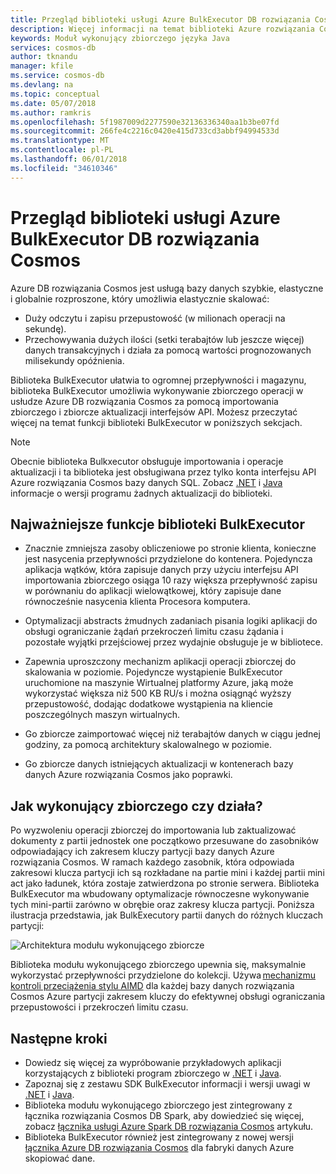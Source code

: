 ```yaml
---
title: Przegląd biblioteki usługi Azure BulkExecutor DB rozwiązania Cosmos | Dokumentacja firmy Microsoft
description: Więcej informacji na temat biblioteki Azure rozwiązania Cosmos DB BulkExecutor, zalety używania biblioteki i jej architektury.
keywords: Moduł wykonujący zbiorczego języka Java
services: cosmos-db
author: tknandu
manager: kfile
ms.service: cosmos-db
ms.devlang: na
ms.topic: conceptual
ms.date: 05/07/2018
ms.author: ramkris
ms.openlocfilehash: 5f1987009d2277590e32136336340aa1b3be07fd
ms.sourcegitcommit: 266fe4c2216c0420e415d733cd3abbf94994533d
ms.translationtype: MT
ms.contentlocale: pl-PL
ms.lasthandoff: 06/01/2018
ms.locfileid: "34610346"
---
```

# <a name="azure-cosmos-db-bulkexecutor-library-overview"></a>Przegląd biblioteki usługi Azure BulkExecutor DB rozwiązania Cosmos
 
Azure DB rozwiązania Cosmos jest usługą bazy danych szybkie, elastyczne i globalnie rozproszone, który umożliwia elastycznie skalować: 

* Duży odczytu i zapisu przepustowość (w milionach operacji na sekundę).  
* Przechowywania dużych ilości (setki terabajtów lub jeszcze więcej) danych transakcyjnych i działa za pomocą wartości prognozowanych milisekundy opóźnienia.  

Biblioteka BulkExecutor ułatwia to ogromnej przepływności i magazynu, biblioteka BulkExecutor umożliwia wykonywanie zbiorczego operacji w usłudze Azure DB rozwiązania Cosmos za pomocą importowania zbiorczego i zbiorcze aktualizacji interfejsów API. Możesz przeczytać więcej na temat funkcji biblioteki BulkExecutor w poniższych sekcjach. 

> [!NOTE] 
> Obecnie biblioteka Bulkxecutor obsługuje importowania i operacje aktualizacji i ta biblioteka jest obsługiwana przez tylko konta interfejsu API Azure rozwiązania Cosmos bazy danych SQL. Zobacz [.NET](sql-api-sdk-bulk-executor-dot-net.md) i [Java](sql-api-sdk-bulk-executor-java.md) informacje o wersji programu żadnych aktualizacji do biblioteki.
 
## <a name="key-features-of-the-bulkexecutor-library"></a>Najważniejsze funkcje biblioteki BulkExecutor  
 
* Znacznie zmniejsza zasoby obliczeniowe po stronie klienta, konieczne jest nasycenia przepływności przydzielone do kontenera. Pojedyncza aplikacja wątków, która zapisuje danych przy użyciu interfejsu API importowania zbiorczego osiąga 10 razy większa przepływność zapisu w porównaniu do aplikacji wielowątkowej, który zapisuje dane równocześnie nasycenia klienta Procesora komputera.  

* Optymalizacji abstracts żmudnych zadaniach pisania logiki aplikacji do obsługi ograniczanie żądań przekroczeń limitu czasu żądania i pozostałe wyjątki przejściowej przez wydajnie obsługuje je w bibliotece.  

* Zapewnia uproszczony mechanizm aplikacji operacji zbiorczej do skalowania w poziomie. Pojedyncze wystąpienie BulkExecutor uruchomione na maszynie Wirtualnej platformy Azure, jaką może wykorzystać większa niż 500 KB RU/s i można osiągnąć wyższy przepustowość, dodając dodatkowe wystąpienia na kliencie poszczególnych maszyn wirtualnych.  
 
* Go zbiorcze zaimportować więcej niż terabajtów danych w ciągu jednej godziny, za pomocą architektury skalowalnego w poziomie.  

* Go zbiorcze danych istniejących aktualizacji w kontenerach bazy danych Azure rozwiązania Cosmos jako poprawki. 
 
## <a name="how-does-the-bulk-executor-operate"></a>Jak wykonujący zbiorczego czy działa? 

Po wyzwoleniu operacji zbiorczej do importowania lub zaktualizować dokumenty z partii jednostek one początkowo przesuwane do zasobników odpowiadający ich zakresem kluczy partycji bazy danych Azure rozwiązania Cosmos. W ramach każdego zasobnik, która odpowiada zakresowi klucza partycji ich są rozkładane na partie mini i każdej partii mini act jako ładunek, która zostaje zatwierdzona po stronie serwera. Biblioteka BulkExecutor ma wbudowany optymalizacje równoczesne wykonywanie tych mini-partii zarówno w obrębie oraz zakresy klucza partycji. Poniższa ilustracja przedstawia, jak BulkExecutory partii danych do różnych kluczach partycji:  

![Architektura modułu wykonującego zbiorcze](./media/bulk-executor-overview/bulk-executor-architecture.png)

Biblioteka modułu wykonującego zbiorczego upewnia się, maksymalnie wykorzystać przepływności przydzielone do kolekcji. Używa [mechanizmu kontroli przeciążenia stylu AIMD](https://tools.ietf.org/html/rfc5681) dla każdej bazy danych rozwiązania Cosmos Azure partycji zakresem kluczy do efektywnej obsługi ograniczania przepustowości i przekroczeń limitu czasu. 

## <a name="next-steps"></a>Następne kroki 
  
* Dowiedz się więcej za wypróbowanie przykładowych aplikacji korzystających z biblioteki program zbiorczego w [.NET](bulk-executor-dot-net.md) i [Java](bulk-executor-java.md).  
* Zapoznaj się z zestawu SDK BulkExecutor informacji i wersji uwagi w [.NET](sql-api-sdk-bulk-executor-dot-net.md) i [Java](sql-api-sdk-bulk-executor-java.md).
* Biblioteka modułu wykonującego zbiorczego jest zintegrowany z łącznika rozwiązania Cosmos DB Spark, aby dowiedzieć się więcej, zobacz [łącznika usługi Azure Spark DB rozwiązania Cosmos](spark-connector.md) artykułu.  
* Biblioteka BulkExecutor również jest zintegrowany z nowej wersji [łącznika Azure DB rozwiązania Cosmos](https://aka.ms/bulkexecutor-adf-v2) dla fabryki danych Azure skopiować dane.
